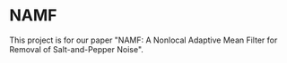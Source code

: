 # NAMF
This project is for our paper "NAMF: A Nonlocal Adaptive Mean Filter for Removal of Salt-and-Pepper Noise".
